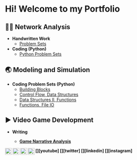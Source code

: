 <h1>Hi! Welcome to my Portfolio </h1>

<h2>👨‍💻 Network Analysis</h2>

- <b>Handwritten Work</b>
  - [Problem Sets](https://github.com/ChristopherSorinBucsa/ProblemSets)
- <b>Coding (Python)</b>
  - [Python Problem Sets](https://github.com/ChristopherSorinBucsa/PythonProblemSets)</i>

<h2>🌏 Modeling and Simulation</h2>

- <b>Coding Problem Sets (Python)</b>
  - [Building Blocks](https://github.com/ChristopherSorinBucsa/BuildingBlocksModSim)
  - [Control Flow, Data Structures](https://github.com/ChristopherSorinBucsa/ControlFlowDataStructuresModSim)
  - [Data Structures II, Functions](https://github.com/ChristopherSorinBucsa/DataStructuresIIFunctionsModSim)
  - [Functions, File IO](https://github.com/ChristopherSorinBucsa/FunctionsFileIOModSim)

<h2> ▶ Video Game Development</h2>

 - <b> Writing <b>
   - [Game Narrative Analysis](https://github.com/ChristopherSorinBucsa/GameNarrativeReview)
    

[<img align="left" alt="JoshMadakor | YouTube" width="22px" src="https://cdn.jsdelivr.net/npm/simple-icons@v3/icons/youtube.svg" />][youtube]
[<img align="left" alt="JoshMadakor | Twitter" width="22px" src="https://cdn.jsdelivr.net/npm/simple-icons@v3/icons/twitter.svg" />][twitter]
[<img align="left" alt="JoshMadakor | LinkedIn" width="22px" src="https://cdn.jsdelivr.net/npm/simple-icons@v3/icons/linkedin.svg" />][linkedin]
[<img align="left" alt="JoshMadakor | Instagram" width="22px" src="https://cdn.jsdelivr.net/npm/simple-icons@v3/icons/instagram.svg" />][instagram]
